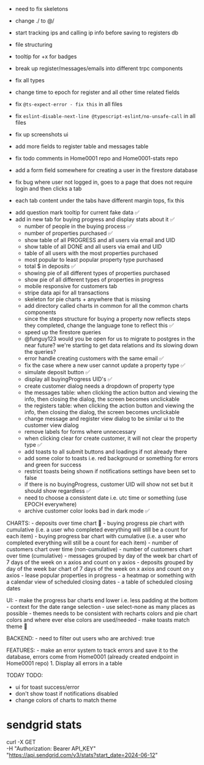 - need to fix skeletons
- change ./ to @/
- start tracking ips and calling ip info before saving to registers db
- file structuring
- tooltip for +x for badges
- break up register/messages/emails into different trpc components
- fix all types

- change time to epoch for register and all other time related fields
- fix `@ts-expect-error - fix this` in all files
- fix `eslint-disable-next-line @typescript-eslint/no-unsafe-call` in all files
- fix up screenshots ui
- add more fields to register table and messages table
- fix todo comments in Home0001 repo and Home0001-stats repo
- add a form field somewhere for creating a user in the firestore database
- fix bug where user not logged in, goes to a page that does not require login and then clicks a tab
- each tab content under the tabs have different margin tops, fix this

<!-- PROPERTY BUYING PROGRESS STATS -->
- add question mark tooltip for current fake data ✅
- add in new tab for buying progress and display stats about it ✅
    - number of people in the buying process ✅
    - number of properties purchased ✅
    - show table of all PROGRESS and all users via email and UID
    - show table of all DONE and all users via email and UID
    - table of all users with the most properties purchased
    - most popular to least popular property type purchased
    - total $ in deposits ✅
    - showing pie of all different types of properties purchased
    - show pie of all different types of properties in progress
    - mobile responsive for customers tab
    - stripe data api for all transactions
    - skeleton for pie charts + anywhere that is missing
    - add directory called charts in common for all the common charts components
    - since the steps structure for buying a property now reflects steps they completed, change the language tone to reflect this ✅
    - speed up the firestore queries
    - @funguy123 would you be open for us to migrate to postgres in the near future? we're starting to get data relations and its slowing down the queries?
    - error handle creating customers with the same email ✅
    - fix the case where a new user cannot update a property type ✅
    - simulate deposit button ✅
    - display all buyingProgress UID's ✅
    - create customer dialog needs a dropdown of property type
    - the messages table: when clicking the action button and viewing the info, then closing the dialog, the screen becomes unclickable
    - the registers table: when clicking the action button and viewing the info, then closing the dialog, the screen becomes unclickable
    - change message and register view dialog to be similar ui to the customer view dialog
    - remove labels for forms where unnecessary
    - when clicking clear for create customer, it will not clear the property type ✅
    - add toasts to all submit buttons and loadings if not already there
    - add some color to toasts i.e. red background or something for errors and green for success
    - restrict toasts being shown if notifications settings have been set to false
    - if there is no buyingProgress, customer UID will show not set but it should show regardless ✅
    - need to choose a consistent date i.e. utc time or something (use EPOCH everywhere)
    - archive customer color looks bad in dark mode ✅

CHARTS:
    - deposits over time chart 🔄
    - buying progress pie chart with cumulative (i.e. a user who completed everything will still be a count for each item)
    - buying progress bar chart with cumulative (i.e. a user who completed everything will still be a count for each item)
    - number of customers chart over time (non-cumulative)
    - number of customers chart over time (cumulative)
    - messages grouped by day of the week bar chart of 7 days of the week on x axios and count on y axios
    - deposits grouped by day of the week bar chart of 7 days of the week on x axios and count on y axios
    - lease popular properties in progress
    - a heatmap or something with a calendar view of scheduled closing dates
    - a table of scheduled closing dates

UI:
    - make the progress bar charts end lower i.e. less padding at the bottom
    - context for the date range selection
    - use select-none as many places as possible
    - themes needs to be consistent with recharts colors and pie chart colors and where ever else colors are used/needed
    - make toasts match theme 🔄

BACKEND:
    - need to filter out users who are archived: true

FEATURES:
    - make an error system to track errors and save it to the database, errors come from Home0001 (already created endpoint in Home0001 repo)
        1. Display all errors in a table

TODAY TODO:
- ui for toast success/error
- don't show toast if notifications disabled
- change colors of charts to match theme

# sendgrid stats
curl -X GET \
  -H "Authorization: Bearer API_KEY"\
  "https://api.sendgrid.com/v3/stats?start_date=2024-06-12"
